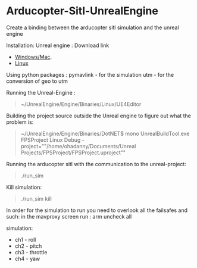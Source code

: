 # Arducopter-Sitl-UnrealEngine
Create a binding between the arducopter sitl simulation and the unreal engine


Installation:
Unreal engine :
Download link 
* [Windows/Mac](https://www.unrealengine.com/).
* [Linux](https://github.com/EpicGames/UnrealEngine)



Using python packages :
pymavlink - for the simulation
utm - for the conversion of geo to utm

Running the Unreal-Engine  :
> ~/UnrealEngine/Engine/Binaries/Linux/UE4Editor

Building the project source outside the Unreal engine to figure out what the problem is:
> ~/UnrealEngine/Engine/Binaries/DotNET$ mono UnrealBuildTool.exe FPSProject Linux Debug -project="\"/home/ohadanny/Documents/Unreal Projects/FPSProject/FPSProject.uproject\""


Running the arducopter sitl with the communication to the unreal-project:
> ./run_sim

Kill simulation:
> ./run_sim kill

In order for the simulation to run you need to overlook all the failsafes and such:
in the mavproxy screen run :
arm uncheck all

simulation:
* ch1 - roll
* ch2 - pitch
* ch3 - throttle
* ch4 - yaw

